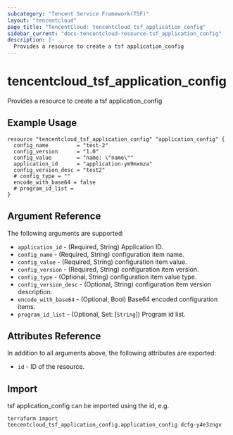 ```yaml
---
subcategory: "Tencent Service Framework(TSF)"
layout: "tencentcloud"
page_title: "TencentCloud: tencentcloud_tsf_application_config"
sidebar_current: "docs-tencentcloud-resource-tsf_application_config"
description: |-
  Provides a resource to create a tsf application_config
---
```


# tencentcloud_tsf_application_config

Provides a resource to create a tsf application_config

## Example Usage

```hcl
resource "tencentcloud_tsf_application_config" "application_config" {
  config_name         = "test-2"
  config_version      = "1.0"
  config_value        = "name: \"name\""
  application_id      = "application-ym9mxmza"
  config_version_desc = "test2"
  # config_type = ""
  encode_with_base64 = false
  # program_id_list =
}
```

## Argument Reference

The following arguments are supported:

* `application_id` - (Required, String) Application ID.
* `config_name` - (Required, String) configuration item name.
* `config_value` - (Required, String) configuration item value.
* `config_version` - (Required, String) configuration item version.
* `config_type` - (Optional, String) configuration item value type.
* `config_version_desc` - (Optional, String) configuration item version description.
* `encode_with_base64` - (Optional, Bool) Base64 encoded configuration items.
* `program_id_list` - (Optional, Set: [`String`]) Program id list.

## Attributes Reference

In addition to all arguments above, the following attributes are exported:

* `id` - ID of the resource.



## Import

tsf application_config can be imported using the id, e.g.

```
terraform import tencentcloud_tsf_application_config.application_config dcfg-y4e3zngv
```

